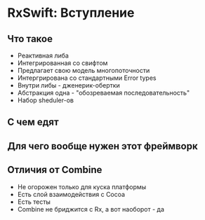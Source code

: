 # RxSwift: Вступление

## Что такое
* Реактивная либа
* Интегрированная со свифтом
* Предлагает свою модель многопоточности
* Интергрирована со стандартными Error types
* Внутри либы - дженерик-обертки
* Абстракция одна - "обозреваемая последовательность"
* Набор sheduler-ов
 

## С чем едят

## Для чего вообще нужен этот фреймворк

## Отличия от Combine
* Не огорожен только для куска платформы
* Есть слой взаимодействия с Cocoa
* Есть тесты
* Combine не бриджится с Rx, а вот наоборот - да

